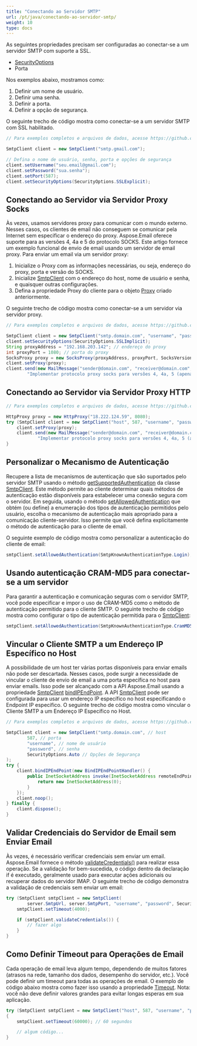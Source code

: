```yaml
---
title: "Conectando ao Servidor SMTP"
url: /pt/java/conectando-ao-servidor-smtp/
weight: 10
type: docs
---
```



As seguintes propriedades precisam ser configuradas ao conectar-se a um servidor SMTP com suporte a SSL.

- [SecurityOptions](https://reference.aspose.com/email/java/com.aspose.email/securityoptions/)
- Porta

Nos exemplos abaixo, mostramos como:

1. Definir um nome de usuário.
1. Definir uma senha.
1. Definir a porta.
1. Definir a opção de segurança.

O seguinte trecho de código mostra como conectar-se a um servidor SMTP com SSL habilitado.

~~~Java
// Para exemplos completos e arquivos de dados, acesse https://github.com/aspose-email/Aspose.Email-for-Java

SmtpClient client = new SmtpClient("smtp.gmail.com");

// Defina o nome de usuário, senha, porta e opções de segurança
client.setUsername("seu.email@gmail.com");
client.setPassword("sua.senha");
client.setPort(587);
client.setSecurityOptions(SecurityOptions.SSLExplicit);
~~~ 

## **Conectando ao Servidor via Servidor Proxy Socks**

Às vezes, usamos servidores proxy para comunicar com o mundo externo. Nesses casos, os clientes de email não conseguem se comunicar pela Internet sem especificar o endereço do proxy. Aspose.Email oferece suporte para as versões 4, 4a e 5 do protocolo SOCKS. Este artigo fornece um exemplo funcional de envio de email usando um servidor de email proxy. Para enviar um email via um servidor proxy:

1. Inicialize o Proxy com as informações necessárias, ou seja, endereço do proxy, porta e versão do SOCKS.
1. Inicialize [SmtpClient](https://reference.aspose.com/email/java/com.aspose.email/smtpclient/) com o endereço do host, nome de usuário e senha, e quaisquer outras configurações.
1. Defina a propriedade Proxy do cliente para o objeto [Proxy](https://reference.aspose.com/email/java/com.aspose.email/emailclient/#getProxy--) criado anteriormente.

O seguinte trecho de código mostra como conectar-se a um servidor via servidor proxy.

~~~Java
// Para exemplos completos e arquivos de dados, acesse https://github.com/aspose-email/Aspose.Email-for-Java

SmtpClient client = new SmtpClient("smtp.domain.com", "username", "password");
client.setSecurityOptions(SecurityOptions.SSLImplicit);
String proxyAddress = "192.168.203.142"; // endereço do proxy
int proxyPort = 1080; // porta do proxy
SocksProxy proxy = new SocksProxy(proxyAddress, proxyPort, SocksVersion.SocksV5);
client.setProxy(proxy);
client.send(new MailMessage("sender@domain.com", "receiver@domain.com", "Enviando Email via proxy",
        "Implementar protocolo proxy socks para versões 4, 4a, 5 (apenas autenticação Nome de Usuário/Senha)"));
~~~ 

## **Conectando ao Servidor via Servidor Proxy HTTP**

~~~Java
// Para exemplos completos e arquivos de dados, acesse https://github.com/aspose-email/Aspose.Email-for-Java

HttpProxy proxy = new HttpProxy("18.222.124.59", 8080);
try (SmtpClient client = new SmtpClient("host", 587, "username", "password")) {
    client.setProxy(proxy);
    client.send(new MailMessage("sender@domain.com", "receiver@domain.com", "Enviando Email via proxy",
            "Implementar protocolo proxy socks para versões 4, 4a, 5 (apenas autenticação Nome de Usuário/Senha)"));
}
~~~ 

## **Personalizar o Mecanismo de Autenticação**

Recupere a lista de mecanismos de autenticação que são suportados pelo servidor SMTP usando o método [getSupportedAuthentication](https://reference.aspose.com/email/java/com.aspose.email/smtpclient/#getSupportedAuthentication--) da classe [SmtpClient](https://reference.aspose.com/email/java/com.aspose.email/smtpclient/). Este método permite ao cliente determinar quais métodos de autenticação estão disponíveis para estabelecer uma conexão segura com o servidor. Em seguida, usando o método [setAllowedAuthentication](https://reference.aspose.com/email/java/com.aspose.email/smtpclient/#setAllowedAuthentication-long-) que obtém (ou define) a enumeração dos tipos de autenticação permitidos pelo usuário, escolha o mecanismo de autenticação mais apropriado para a comunicação cliente-servidor. Isso permite que você defina explicitamente o método de autenticação para o cliente de email.

O seguinte exemplo de código mostra como personalizar a autenticação do cliente de email:

```java
smtpClient.setAllowedAuthentication(SmtpKnownAuthenticationType.Login);
```
## **Usando autenticação CRAM-MD5 para conectar-se a um servidor**

Para garantir a autenticação e comunicação seguras com o servidor SMTP, você pode especificar e impor o uso de CRAM-MD5 como o método de autenticação permitido para o cliente SMTP. O seguinte trecho de código mostra como configurar o tipo de autenticação permitida para o [SmtpClient](https://reference.aspose.com/email/java/com.aspose.email/smtpclient/):

```java
smtpClient.setAllowedAuthentication(SmtpKnownAuthenticationType.CramMD5);
```

## **Vincular o Cliente SMTP a um Endereço IP Específico no Host**

A possibilidade de um host ter várias portas disponíveis para enviar emails não pode ser descartada. Nesses casos, pode surgir a necessidade de vincular o cliente de envio de email a uma porta específica no host para enviar emails. Isso pode ser alcançado com a API Aspose.Email usando a propriedade [SmtpClient](https://reference.aspose.com/email/java/com.aspose.email/smtpclient/) [bindIPEndPoint](https://reference.aspose.com/email/java/com.aspose.email/smtpclient/#bindIPEndPoint-com.aspose.email.BindIPEndPointHandler-). A API [SmtpClient](https://reference.aspose.com/email/java/com.aspose.email/smtpclient/) pode ser configurada para usar um endereço IP específico no host especificando o Endpoint IP específico. O seguinte trecho de código mostra como vincular o Cliente SMTP a um Endereço IP Específico no Host.

~~~Java
// Para exemplos completos e arquivos de dados, acesse https://github.com/aspose-email/Aspose.Email-for-Java

SmtpClient client = new SmtpClient("smtp.domain.com", // host
        587, // porta
        "username", // nome de usuário
        "password", // senha
        SecurityOptions.Auto // Opções de Segurança
);
try {
    client.bindIPEndPoint(new BindIPEndPointHandler() {
        public InetSocketAddress invoke(InetSocketAddress remoteEndPoint) {
            return new InetSocketAddress(0);
        }
    });
    client.noop();
} finally {
    client.dispose();
}
~~~ 

## **Validar Credenciais do Servidor de Email sem Enviar Email**

Às vezes, é necessário verificar credenciais sem enviar um email. Aspose.Email fornece o método [validateCredentials()](https://reference.aspose.com/email/java/com.aspose.email/smtpclient/#validateCredentials--) para realizar essa operação. Se a validação for bem-sucedida, o código dentro da declaração if é executado, geralmente usado para executar ações adicionais ou recuperar dados do servidor IMAP. O seguinte trecho de código demonstra a validação de credenciais sem enviar um email:

```java
try (SmtpClient smtpClient = new SmtpClient(
        server.SmtpUrl, server.SmtpPort, "username", "password", SecurityOptions.Auto)) {
    smtpClient.setTimeout(4000);

    if (smtpClient.validateCredentials()) {
        // fazer algo
    }
}
``` 

## **Como Definir Timeout para Operações de Email**

Cada operação de email leva algum tempo, dependendo de muitos fatores (atrasos na rede, tamanho dos dados, desempenho do servidor, etc.). Você pode definir um timeout para todas as operações de email. O exemplo de código abaixo mostra como fazer isso usando a propriedade [Timeout](https://reference.aspose.com/email/java/com.aspose.email/emailclient/#getTimeout--). Nota: você não deve definir valores grandes para evitar longas esperas em sua aplicação.

~~~Java
try (SmtpClient smtpClient = new SmtpClient("host", 587, "username", "password", SecurityOptions.SSLExplicit))
{
    smtpClient.setTimeout(60000); // 60 segundos

    // algum código...
}
~~~